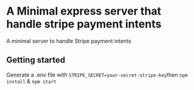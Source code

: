 # A Minimal express server that handle stripe payment intents
A minimal server to handle Stripe payment intents

## Getting started 
Generate a .env file with ```STRIPE_SECRET=your-secret-stripe-key```then
```npm install``` &
```npm start```